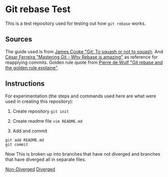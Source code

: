 # Git rebase Test
This is a test repository used for testing out how `git rebase` works.

## Sources
The guide used is from [James Cooke "Git: To squash or not to squash](https://jamescooke.info/git-to-squash-or-not-to-squash.html).
And [César Ferreira "Mastering Git - Why Rebase is amazing"](https://hackernoon.com/mastering-git-why-rebase-is-amazing-a954485b128a) as reference for reapplying commits.
Golden rule quote from [Pierre de Wulf "Git rebase and the golden rule explaine"](https://medium.freecodecamp.org/git-rebase-and-the-golden-rule-explained-70715eccc372).

## Instructions
For experimentation (the steps and commands used here are what were used in creating this repository):
1. Create repository
`git init`

2. Create readme file
`vim README.md`

3. Add and commit
```
git add README.md
git commit
```

Now This is broken up into branches that have not diverged and branches that have diverged all in separate files.

[Non-Diverged](./non-diverged.md)
[Diverged](./diverged.md)
